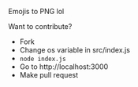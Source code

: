 Emojis to PNG lol

Want to contribute?

- Fork
- Change os variable in src/index.js
- `node index.js`
- Go to http://localhost:3000
- Make pull request
